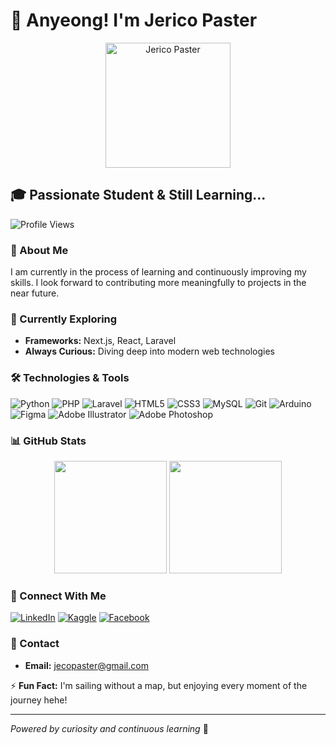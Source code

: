 # 👋 Anyeong! I'm Jerico Paster

<p align="center">
<p align="center">
  <img src="https://avatars.githubusercontent.com/hiiiey" alt="Jerico Paster" width="200" height="200" />
</p>
</p>

## 🎓 Passionate Student & Still Learning...

![Profile Views](https://komarev.com/ghpvc/?username=hiiiey&color=0e75b6&style=for-the-badge)

### 🚀 About Me

I am currently in the process of learning and continuously improving my skills.
I look forward to contributing more meaningfully to projects in the near future.
### 🌱 Currently Exploring
- **Frameworks:** Next.js, React, Laravel
- **Always Curious:** Diving deep into modern web technologies

### 🛠️ Technologies & Tools

![Python](https://img.shields.io/badge/-Python-05122A?style=flat&logo=python)
![PHP](https://img.shields.io/badge/-PHP-05122A?style=flat&logo=php)
![Laravel](https://img.shields.io/badge/-Laravel-05122A?style=flat&logo=laravel)
![HTML5](https://img.shields.io/badge/-HTML5-05122A?style=flat&logo=html5)
![CSS3](https://img.shields.io/badge/-CSS3-05122A?style=flat&logo=css3)
![MySQL](https://img.shields.io/badge/-MySQL-05122A?style=flat&logo=mysql)
![Git](https://img.shields.io/badge/-Git-05122A?style=flat&logo=git)
![Arduino](https://img.shields.io/badge/-Arduino-05122A?style=flat&logo=arduino)
![Figma](https://img.shields.io/badge/-Figma-05122A?style=flat&logo=figma)
![Adobe Illustrator](https://img.shields.io/badge/-Illustrator-05122A?style=flat&logo=adobe-illustrator)
![Adobe Photoshop](https://img.shields.io/badge/-Photoshop-05122A?style=flat&logo=adobe-photoshop)

### 📊 GitHub Stats

<p align="center">
  <img height="180em" src="https://github-readme-stats.vercel.app/api?username=hiiiey&show_icons=true&theme=github_dark&include_all_commits=true&count_private=true"/>
  <img height="180em" src="https://github-readme-streak-stats.herokuapp.com/?user=hiiiey&theme=github_dark"/>
</p>

### 🤝 Connect With Me

[![LinkedIn](https://img.shields.io/badge/-Jerico%20Paster-0077B5?style=flat-square&logo=linkedin&logoColor=white)](https://linkedin.com/in/jerico-paster-17401b189)
[![Kaggle](https://img.shields.io/badge/-Anyeonghaseyo-20BEFF?style=flat-square&logo=kaggle&logoColor=white)](https://kaggle.com/anyeonghaseyo)
[![Facebook](https://img.shields.io/badge/-Jerico%20Paster-1877F2?style=flat-square&logo=facebook&logoColor=white)](https://fb.com/jericopaster)

### 📧 Contact

- **Email:** jecopaster@gmail.com

⚡ **Fun Fact:** I'm sailing without a map, but enjoying every moment of the journey hehe!

---

*Powered by curiosity and continuous learning* 🌟
